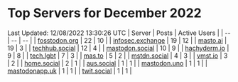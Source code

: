 # Top Servers for December 2022
Last Updated: 12/08/2022 13:30:26 UTC
| Server | Posts | Active Users |
| -- | -- | -- |
| [fosstodon.org](https://fosstodon.org/tags/PowerShell) | 22 | 10 |
| [infosec.exchange](https://infosec.exchange/tags/PowerShell) | 19 | 12 |
| [masto.ai](https://masto.ai/tags/PowerShell) | 19 | 3 |
| [techhub.social](https://techhub.social/tags/PowerShell) | 12 | 4 |
| [mastodon.social](https://mastodon.social/tags/PowerShell) | 10 | 9 |
| [hachyderm.io](https://hachyderm.io/tags/PowerShell) | 9 | 8 |
| [tech.lgbt](https://tech.lgbt/tags/PowerShell) | 7 | 3 |
| [mas.to](https://mas.to/tags/PowerShell) | 5 | 2 |
| [mstdn.social](https://mstdn.social/tags/PowerShell) | 4 | 3 |
| [vmst.io](https://vmst.io/tags/PowerShell) | 3 | 2 |
| [home.social](https://home.social/tags/PowerShell) | 2 | 1 |
| [aus.social](https://aus.social/tags/PowerShell) | 1 | 1 |
| [mastodon.uno](https://mastodon.uno/tags/PowerShell) | 1 | 1 |
| [mastodonapp.uk](https://mastodonapp.uk/tags/PowerShell) | 1 | 1 |
| [twit.social](https://twit.social/tags/PowerShell) | 1 | 1 |
